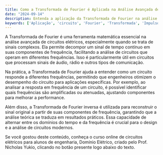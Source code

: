 ```yaml
---
title: Como a Transformada de Fourier é Aplicada na Análise Avançada de Circuitos?
date: "2024-09-14"
description: Entenda a aplicação da Transformada de Fourier na análise avançada de circuitos elétricos.
keywords: ['Aplicação', 'circuito', 'Fourier', 'Transformada', 'Impulso', 'inverso', 'Circuito']
---
```


A Transformada de Fourier é uma ferramenta matemática essencial na análise avançada de circuitos elétricos, especialmente quando se trata de sinais complexos. Ela permite decompor um sinal de tempo contínuo em suas componentes de frequência, facilitando a análise de circuitos que operam em diferentes frequências. Isso é particularmente útil em circuitos que processam sinais de áudio, rádio e outros tipos de comunicação.

Na prática, a Transformada de Fourier ajuda a entender como um circuito responde a diferentes frequências, permitindo que engenheiros otimizem o desempenho do circuito para aplicações específicas. Por exemplo, ao analisar a resposta em frequência de um circuito, é possível identificar quais frequências são amplificadas ou atenuadas, ajustando componentes para melhorar a performance.

Além disso, a Transformada de Fourier inversa é utilizada para reconstruir o sinal original a partir de suas componentes de frequência, garantindo que a análise teórica se traduza em resultados práticos. Essa capacidade de alternar entre os domínios do tempo e da frequência é crucial para o design e a análise de circuitos modernos.

Se você gostou deste conteúdo, conheça o curso online de circuitos elétricos para alunos de engenharia, Domínio Elétrico, criado pelo Prof. Nicholas Yukio, clicando no botão presente logo abaixo do texto.